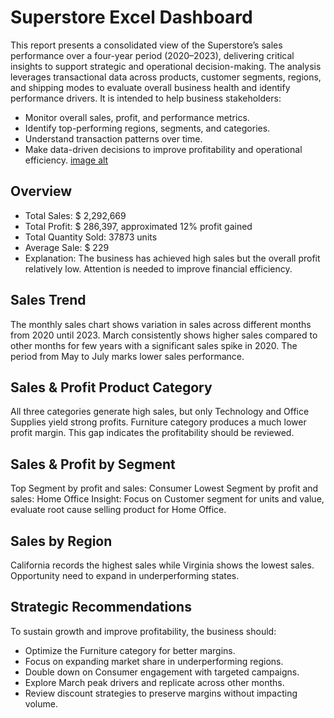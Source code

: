 # Superstore Excel Dashboard
This report presents a consolidated view of the Superstore’s sales performance over a four-year period (2020–2023), delivering critical insights to support strategic and operational decision-making. The analysis leverages transactional data across products, customer segments, regions, and shipping modes to evaluate overall business health and identify performance drivers.
It is intended to help business stakeholders:
- Monitor overall sales, profit, and performance metrics.
- Identify top-performing regions, segments, and categories.
- Understand transaction patterns over time.
- Make data-driven decisions to improve profitability and operational efficiency.
[image alt]()
## Overview 
- Total Sales: $ 2,292,669
- Total Profit: $ 286,397, approximated 12% profit gained
- Total Quantity Sold: 37873 units
- Average Sale: $ 229
- Explanation: The business has achieved high sales but the overall profit relatively low. Attention is needed to improve financial efficiency. 
## Sales Trend 
The monthly sales chart shows variation in sales across different months from 2020 until 2023. March consistently shows higher sales compared to other months for few years with a significant sales spike in 2020. The period from May to July marks lower sales performance.
## Sales & Profit Product Category
All three categories generate high sales, but only Technology and Office Supplies yield strong profits. Furniture category produces a much lower profit margin. This gap indicates the profitability should be reviewed. 
## Sales & Profit by Segment
Top Segment by profit and sales: Consumer
Lowest Segment by profit and sales: Home Office
Insight: Focus on Customer segment for units and value, evaluate root cause selling product for Home Office. 
## Sales by Region
California records the highest sales while Virginia shows the lowest sales. Opportunity need to expand in underperforming states.
## Strategic Recommendations
To sustain growth and improve profitability, the business should:
- Optimize the Furniture category for better margins.
- Focus on expanding market share in underperforming regions.
- Double down on Consumer engagement with targeted campaigns.
- Explore March peak drivers and replicate across other months.
- Review discount strategies to preserve margins without impacting volume.
